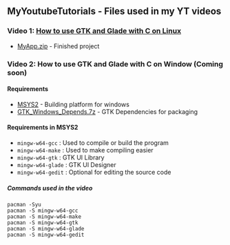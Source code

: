 ## MyYoutubeTutorials - Files used in my YT videos

### Video 1: [How to use GTK and Glade with C on Linux](https://www.youtube.com/watch?v=1nRCVjIrnGY) 
- [MyApp.zip](MyApp.zip) - Finished project

### Video 2: How to use GTK and Glade with C on Window (Coming soon)
#### Requirements
- [MSYS2](https://www.msys2.org/) - Building platform for windows
- [GTK_Windows_Depends.7z](GTK_Windows_Depends.7z) - GTK Dependencies for packaging
#### Requirements in MSYS2
- ```mingw-w64-gcc```     : Used to compile or build the program
- ```mingw-w64-make```    : Used to make compiling easier
- ```mingw-w64-gtk```     : GTK UI Library
- ```mingw-w64-glade```   : GTK UI Designer
- ```mingw-w64-gedit```   : Optional for editing the source code
##### Commands used in the video
```
pacman -Syu
pacman -S mingw-w64-gcc 
pacman -S mingw-w64-make
pacman -S mingw-w64-gtk
pacman -S mingw-w64-glade
pacman -S mingw-w64-gedit
```
